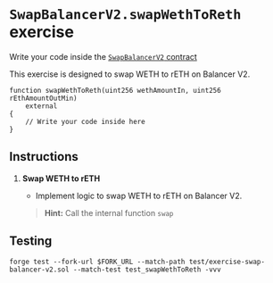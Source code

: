 # `SwapBalancerV2.swapWethToReth` exercise

Write your code inside the [`SwapBalancerV2` contract](https://github.com/Cyfrin/defi-reth/blob/main/foundry/src/exercises/SwapBalancerV2.sol)

This exercise is designed to swap WETH to rETH on Balancer V2.

```solidity
function swapWethToReth(uint256 wethAmountIn, uint256 rEthAmountOutMin)
    external
{
    // Write your code inside here
}
```

## Instructions

1. **Swap WETH to rETH**

   - Implement logic to swap WETH to rETH on Balancer V2.

   > **Hint:** Call the internal function `swap`

## Testing

```shell
forge test --fork-url $FORK_URL --match-path test/exercise-swap-balancer-v2.sol --match-test test_swapWethToReth -vvv
```
